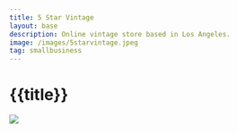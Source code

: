 ```yaml
---
title: 5 Star Vintage
layout: base
description: Online vintage store based in Los Angeles.
image: /images/5starvintage.jpeg
tag: smallbusiness
---
```


# {{title}}
<img src=“{{image}}”>